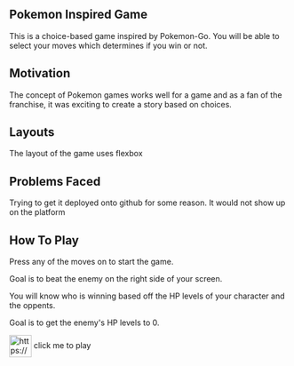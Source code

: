 
## Pokemon Inspired Game 
This is a choice-based game inspired by Pokemon-Go. You will be able to select your moves which determines if you win or not.



## Motivation
The concept of Pokemon games works well for a game and as a fan of the franchise, it was exciting to create a story based on choices.

## **Layouts**
The layout of the game uses flexbox

## **Problems Faced**
Trying to get it deployed onto github for some reason. It would not show up on the platform 



## **How To Play**
Press any of the moves on to start the game.

Goal is to beat the enemy on the right side of your screen. 

You will know who is winning based off the HP levels of your character and the oppents.

Goal is to get the enemy's HP levels to 0. 


<div>

<p align="left">
<a href="https://melanietr98.github.io/pokemongame/" target="blank"><img align="center" src="https://i.imgur.com/wFJgJO8.pngf" alt="https://melanietr98.github.io/pokemongame/" height="40" width="40" /></a> click me to play

</dov>
